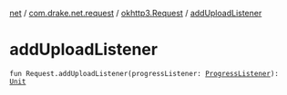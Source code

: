[net](../../index.md) / [com.drake.net.request](../index.md) / [okhttp3.Request](index.md) / [addUploadListener](./add-upload-listener.md)

# addUploadListener

`fun Request.addUploadListener(progressListener: `[`ProgressListener`](../../com.drake.net.interfaces/-progress-listener/index.md)`): `[`Unit`](https://kotlinlang.org/api/latest/jvm/stdlib/kotlin/-unit/index.html)